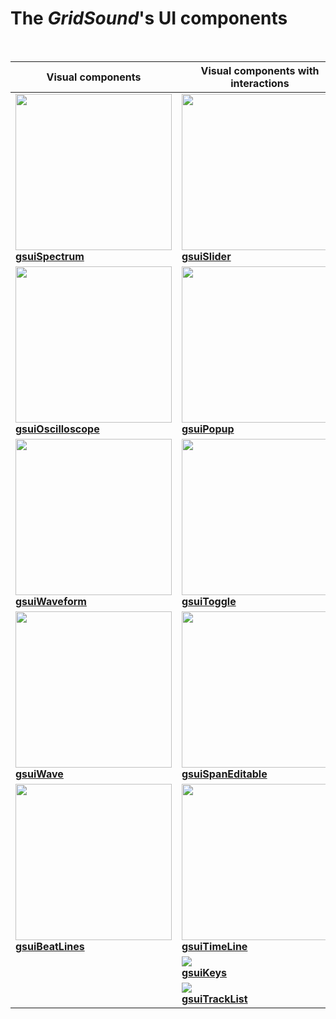 # The *GridSound*'s UI components

<br/>

| Visual components | Visual components with interactions |
|-------------------|-------------------------------------|
| <a href="https://github.com/gridsound/gs-ui-components/tree/master/src/gsuiSpectrum"><img width="250" src="https://gridsound.github.io/assets/screenshots/gsuiSpectrum.png"/><br/><b>gsuiSpectrum</b></a> | <a href="https://github.com/gridsound/gs-ui-components/tree/master/src/gsuiSlider"><img width="250" src="https://gridsound.github.io/assets/screenshots/gsuiSlider.png"/><br/><b>gsuiSlider</b></a> |
| <a href="https://github.com/gridsound/gs-ui-components/tree/master/src/gsuiOscilloscope"><img width="250" src="https://gridsound.github.io/assets/screenshots/gsuiOscilloscope.png"/><br/><b>gsuiOscilloscope</b></a> | <a href="https://github.com/gridsound/gs-ui-components/tree/master/src/gsuiPopup"><img width="250" src="https://gridsound.github.io/assets/screenshots/gsuiPopup.png"/><br/><b>gsuiPopup</b></a> |
| <a href="https://github.com/gridsound/gs-ui-components/tree/master/src/gsuiWaveform"><img width="250" src="https://gridsound.github.io/assets/screenshots/gsuiWaveform.png"/><br/><b>gsuiWaveform</b></a> | <a href="https://github.com/gridsound/gs-ui-components/tree/master/src/gsuiToggle"><img width="250" src="https://gridsound.github.io/assets/screenshots/gsuiToggle.png"/><br/><b>gsuiToggle</b></a> |
| <a href="https://github.com/gridsound/gs-ui-components/tree/master/src/gsuiWave"><img width="250" src="https://gridsound.github.io/assets/screenshots/gsuiWave.png"/><br/><b>gsuiWave</b></a> | <a href="https://github.com/gridsound/gs-ui-components/tree/master/src/gsuiSpanEditable"><img width="250" src="https://gridsound.github.io/assets/screenshots/gsuiSpanEditable.png"/><br/><b>gsuiSpanEditable</b></a> |
| <a href="https://github.com/gridsound/gs-ui-components/tree/master/src/gsuiBeatLines"><img width="250" src="https://gridsound.github.io/assets/screenshots/gsuiBeatLines.png"/><br/><b>gsuiBeatLines</b></a> | <a href="https://github.com/gridsound/gs-ui-components/tree/master/src/gsuiTimeLine"><img width="250" src="https://gridsound.github.io/assets/screenshots/gsuiTimeLine.png"/><br/><b>gsuiTimeLine</b></a> |
| | <a href="https://github.com/gridsound/gs-ui-components/tree/master/src/gsuiKeys"><img src="https://gridsound.github.io/assets/screenshots/gsuiKeys.png"/><br/><b>gsuiKeys</b></a> |
| | <a href="https://github.com/gridsound/gs-ui-components/tree/master/src/gsuiTrackList"><img src="https://gridsound.github.io/assets/screenshots/gsuiTrackList.png"/><br/><b>gsuiTrackList</b></a> |
